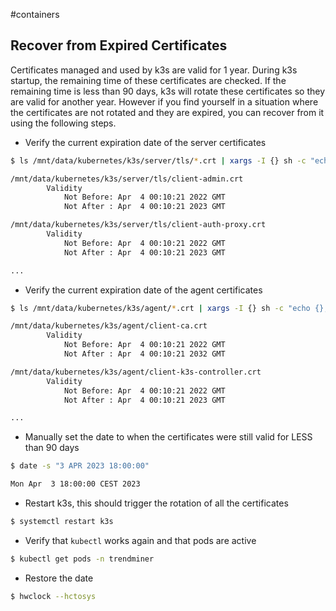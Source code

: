 #containers
## Recover from Expired Certificates

Certificates managed and used by k3s are valid for 1 year. During k3s startup, the remaining time of these certificates are checked. If the remaining time is less than 90 days, k3s will rotate these certificates so they are valid for another year. However if you find yourself in a situation where the certificates are not rotated and they are expired, you can recover from it using the following steps.

- Verify the current expiration date of the server certificates

```bash
$ ls /mnt/data/kubernetes/k3s/server/tls/*.crt | xargs -I {} sh -c "echo {};  openssl x509 -in {} -noout -text | grep Validity -A 2 ; echo ''"

/mnt/data/kubernetes/k3s/server/tls/client-admin.crt
        Validity
            Not Before: Apr  4 00:10:21 2022 GMT
            Not After : Apr  4 00:10:21 2023 GMT

/mnt/data/kubernetes/k3s/server/tls/client-auth-proxy.crt
        Validity
            Not Before: Apr  4 00:10:21 2022 GMT
            Not After : Apr  4 00:10:21 2023 GMT

...
```

- Verify the current expiration date of the agent certificates

```bash
$ ls /mnt/data/kubernetes/k3s/agent/*.crt | xargs -I {} sh -c "echo {};  openssl x509 -in {} -noout -text | grep Validity -A 2 ; echo ''"

/mnt/data/kubernetes/k3s/agent/client-ca.crt
        Validity
            Not Before: Apr  4 00:10:21 2022 GMT
            Not After : Apr  4 00:10:21 2032 GMT

/mnt/data/kubernetes/k3s/agent/client-k3s-controller.crt
        Validity
            Not Before: Apr  4 00:10:21 2022 GMT
            Not After : Apr  4 00:10:21 2023 GMT

...
```

- Manually set the date to when the certificates were still valid for LESS than 90 days

```bash
$ date -s "3 APR 2023 18:00:00"

Mon Apr  3 18:00:00 CEST 2023
```

- Restart k3s, this should trigger the rotation of all the certificates

```bash
$ systemctl restart k3s
```

- Verify that `kubectl` works again and that pods are active

```bash
$ kubectl get pods -n trendminer
```

- Restore the date

```bash
$ hwclock --hctosys
```